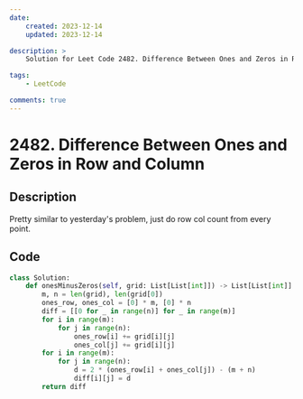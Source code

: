 ```yaml
---
date:
    created: 2023-12-14
    updated: 2023-12-14

description: >
    Solution for Leet Code 2482. Difference Between Ones and Zeros in Row and Column

tags:
    - LeetCode

comments: true
---
```

# 2482. Difference Between Ones and Zeros in Row and Column

## Description

Pretty similar to yesterday's problem, just do row col count from every point.

## Code

```python
class Solution:
    def onesMinusZeros(self, grid: List[List[int]]) -> List[List[int]]:
        m, n = len(grid), len(grid[0])
        ones_row, ones_col = [0] * m, [0] * n
        diff = [[0 for _ in range(n)] for _ in range(m)]
        for i in range(m):
            for j in range(n):
                ones_row[i] += grid[i][j]
                ones_col[j] += grid[i][j]
        for i in range(m):
            for j in range(n):
                d = 2 * (ones_row[i] + ones_col[j]) - (m + n)
                diff[i][j] = d
        return diff
```